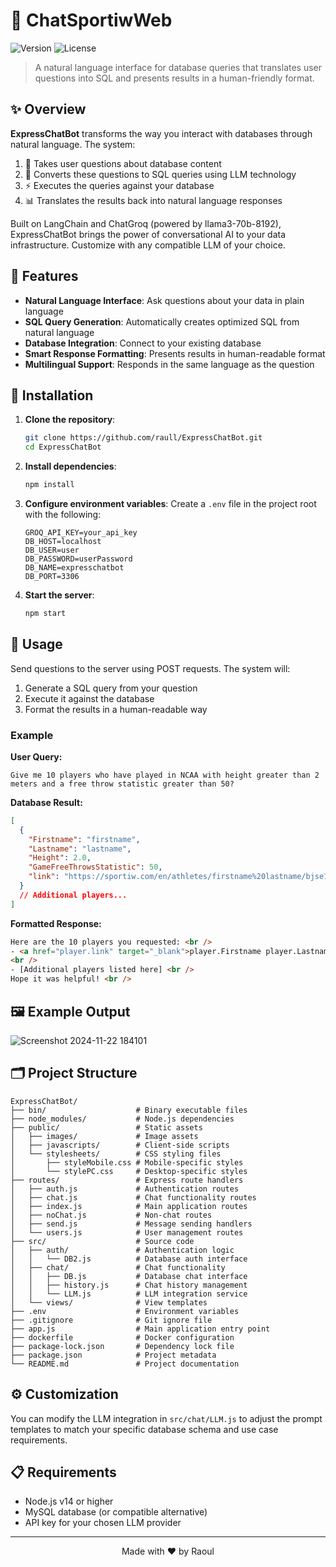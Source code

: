 # 🤖 ChatSportiwWeb

![Version](https://img.shields.io/badge/version-1.0.0-blue)
![License](https://img.shields.io/badge/GPL-3.0-green)

> A natural language interface for database queries that translates user questions into SQL and presents results in a human-friendly format.

## ✨ Overview

**ExpressChatBot** transforms the way you interact with databases through natural language. The system:

1. 💬 Takes user questions about database content
2. 🔄 Converts these questions to SQL queries using LLM technology
3. ⚡ Executes the queries against your database
4. 📊 Translates the results back into natural language responses

Built on LangChain and ChatGroq (powered by llama3-70b-8192), ExpressChatBot brings the power of conversational AI to your data infrastructure. Customize with any compatible LLM of your choice.

## 🌟 Features

- **Natural Language Interface**: Ask questions about your data in plain language
- **SQL Query Generation**: Automatically creates optimized SQL from natural language
- **Database Integration**: Connect to your existing database
- **Smart Response Formatting**: Presents results in human-readable format
- **Multilingual Support**: Responds in the same language as the question

## 🚀 Installation

1. **Clone the repository**:

   ```bash
   git clone https://github.com/raull/ExpressChatBot.git
   cd ExpressChatBot
   ```

2. **Install dependencies**:

   ```bash
   npm install
   ```

3. **Configure environment variables**:
   Create a `.env` file in the project root with the following:

   ```
   GROQ_API_KEY=your_api_key
   DB_HOST=localhost
   DB_USER=user
   DB_PASSWORD=userPassword
   DB_NAME=expresschatbot
   DB_PORT=3306
   ```

4. **Start the server**:
   ```bash
   npm start
   ```

## 📝 Usage

Send questions to the server using POST requests. The system will:

1. Generate a SQL query from your question
2. Execute it against the database
3. Format the results in a human-readable way

### Example

**User Query:**

```
Give me 10 players who have played in NCAA with height greater than 2 meters and a free throw statistic greater than 50?
```

**Database Result:**

```json
[
  {
    "Firstname": "firstname",
    "Lastname": "lastname",
    "Height": 2.0,
    "GameFreeThrowsStatistic": 50,
    "link": "https://sportiw.com/en/athletes/firstname%20lastname/bjse1a360bfb50jy3voy/"
  }
  // Additional players...
]
```

**Formatted Response:**

```html
Here are the 10 players you requested: <br />
- <a href="player.link" target="_blank">player.Firstname player.Lastname</a>
<br />
- [Additional players listed here] <br />
Hope it was helpful! <br />
```

## 🖼️ Example Output

![Screenshot 2024-11-22 184101](https://github.com/user-attachments/assets/2411a5a5-27c1-48e7-bfbd-4995e8aec211)

## 🗂️ Project Structure

```
ExpressChatBot/
├── bin/                    # Binary executable files
├── node_modules/           # Node.js dependencies
├── public/                 # Static assets
│   ├── images/             # Image assets
│   ├── javascripts/        # Client-side scripts
│   └── stylesheets/        # CSS styling files
│       ├── styleMobile.css # Mobile-specific styles
│       └── stylePC.css     # Desktop-specific styles
├── routes/                 # Express route handlers
│   ├── auth.js             # Authentication routes
│   ├── chat.js             # Chat functionality routes
│   ├── index.js            # Main application routes
│   ├── noChat.js           # Non-chat routes
│   ├── send.js             # Message sending handlers
│   └── users.js            # User management routes
├── src/                    # Source code
│   ├── auth/               # Authentication logic
│   │   └── DB2.js          # Database auth interface
│   ├── chat/               # Chat functionality
│   │   ├── DB.js           # Database chat interface
│   │   ├── history.js      # Chat history management
│   │   └── LLM.js          # LLM integration service
│   └── views/              # View templates
├── .env                    # Environment variables
├── .gitignore              # Git ignore file
├── app.js                  # Main application entry point
├── dockerfile              # Docker configuration
├── package-lock.json       # Dependency lock file
├── package.json            # Project metadata
└── README.md               # Project documentation
```

## ⚙️ Customization

You can modify the LLM integration in `src/chat/LLM.js` to adjust the prompt templates to match your specific database schema and use case requirements.

## 📋 Requirements

- Node.js v14 or higher
- MySQL database (or compatible alternative)
- API key for your chosen LLM provider

---

<div align="center">
  Made with ❤️ by Raoul
</div>
